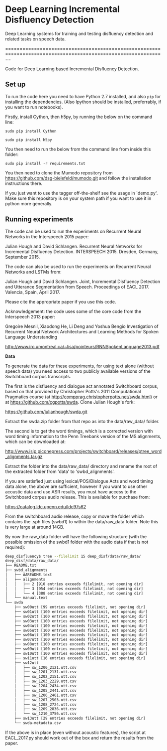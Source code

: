 # Deep Learning Incremental Disfluency Detection

Deep Learning systems for training and testing disfluency detection and related tasks on speech data.

==============================================================================================================

Code for Deep Learning based Incremental Disfluency Detection.

## Set up ##

To run the code here you need to have Python 2.7 installed, and also `pip` for installing the dependencies. (Also Ipython should be installed, preferrably, if you want to run notebooks).

Firstly, install Cython, then h5py, by running the below on the command line:

`sudo pip install Cython`

`sudo pip install h5py`

You then need to run the below from the command line from inside this folder:

`sudo pip install -r requirements.txt`

You then need to clone the Mumodo repository from https://github.com/dsg-bielefeld/mumodo.git and follow the installation instructions there.

If you just want to use the tagger off-the-shelf see the usage in `demo.py'.
Make sure this repository is on your system path if you want to use it in python more generally.

## Running experiments ##

The code can be used to run the experiments on Recurrent Neural Networks in the Interspeech 2015 paper:

Julian Hough and David Schlangen. Recurrent Neural Networks for Incremental Disfluency Detection. INTERSPEECH 2015. Dresden, Germany, September 2015.

The code can also be used to run the experiments on Recurrent Neural Networks and LSTMs from:

Julian Hough and David Schlangen. Joint, Incremental Disfluency Detection and Utterance Segmentation from Speech. Proceedings of EACL 2017. Valencia, Spain, April 2017.

Please cite the appropriate paper if you use this code.

Acknowledgement: the code uses some of the core code from the Interspeech 2013 paper:

Gregoire Mesnil, Xiaodong He, Li Deng and Yoshua Bengio
Investigation of Recurrent Neural Network Architectures and
Learning Methods for Spoken Language Understanding

http://www.iro.umontreal.ca/~lisa/pointeurs/RNNSpokenLanguage2013.pdf

**Data**

To generate the data for these experiments, for using text alone (without speech data) you need access to two publicly available versions of the Switchboard corpus transcripts.

The first is the disfluency and dialogue act annotated Switchboard corpus, based on that provided by Christopher Potts's 2011 Computational Pragmatics course (at http://compprag.christopherpotts.net/swda.html) or at https://github.com/cgpotts/swda. Clone Julian Hough's fork:

https://github.com/julianhough/swda.git

Extract the swda.zip folder from that repo as into the data/raw_data/ folder.

The second is to get the word timings, which is a corrected version with word timing information to the Penn Treebank version of the MS alignments, which can be downloaded at:

http://www.isip.piconepress.com/projects/switchboard/releases/ptree_word_alignments.tar.gz

Extract the folder into the data/raw_data/ directory and rename the root of the extracted folder from 'data' to 'swbd_alignments'. 

If you are satisfied just using lexical/POS/Dialogue Acts and word timing data alone, the above are sufficient, however if you want to use other acoustic data and use ASR results, you must have access to the Switchboard corpus audio release. This is available for purchase from:

https://catalog.ldc.upenn.edu/ldc97s62

From the switchboard audio release, copy or move the folder which contains the .sph files (swbd1) to within the data/raw_data folder. Note this is very large at around 14GB.

By now the raw_data folder will have the following structure (with the possible omission of the swbd1 folder with the audio data if that is not required):

```bash
deep_disfluency$ tree --filelimit 15 deep_disf/data/raw_data/
deep_disf/data/raw_data/
├── README.txt
├── swbd_alignments
│   ├── AAREADME.text
│   ├── alignments
│   │   ├── 2 [910 entries exceeds filelimit, not opening dir]
│   │   ├── 3 [954 entries exceeds filelimit, not opening dir]
│   │   └── 4 [388 entries exceeds filelimit, not opening dir]
│   └── manual.text
└── swda
    ├── sw00utt [99 entries exceeds filelimit, not opening dir]
    ├── sw01utt [100 entries exceeds filelimit, not opening dir]
    ├── sw02utt [100 entries exceeds filelimit, not opening dir]
    ├── sw03utt [100 entries exceeds filelimit, not opening dir]
    ├── sw04utt [100 entries exceeds filelimit, not opening dir]
    ├── sw05utt [100 entries exceeds filelimit, not opening dir]
    ├── sw06utt [100 entries exceeds filelimit, not opening dir]
    ├── sw07utt [100 entries exceeds filelimit, not opening dir]
    ├── sw08utt [100 entries exceeds filelimit, not opening dir]
    ├── sw09utt [100 entries exceeds filelimit, not opening dir]
    ├── sw10utt [100 entries exceeds filelimit, not opening dir]
    ├── sw11utt [16 entries exceeds filelimit, not opening dir]
    ├── sw12utt
    │   ├── sw_1200_2121.utt.csv
    │   ├── sw_1201_2131.utt.csv
    │   ├── sw_1202_2151.utt.csv
    │   ├── sw_1203_2229.utt.csv
    │   ├── sw_1204_2434.utt.csv
    │   ├── sw_1205_2441.utt.csv
    │   ├── sw_1206_2461.utt.csv
    │   ├── sw_1207_2503.utt.csv
    │   ├── sw_1208_2724.utt.csv
    │   ├── sw_1209_2836.utt.csv
    │   └── sw_1210_3756.utt.csv
    ├── sw13utt [29 entries exceeds filelimit, not opening dir]
    └── swda-metadata.csv
```

If the above is in place (even without acoustic features), the script at EACL_2017.py should work out of the box and return the results from the paper.














